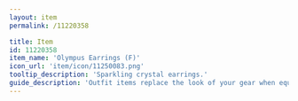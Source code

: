 ```yaml
---
layout: item
permalink: /11220358

title: Item
id: 11220358
item_name: 'Olympus Earrings (F)'
icon_url: 'item/icon/11250083.png'
tooltip_description: 'Sparkling crystal earrings.'
guide_description: 'Outfit items replace the look of your gear when equipped.'
---
```

